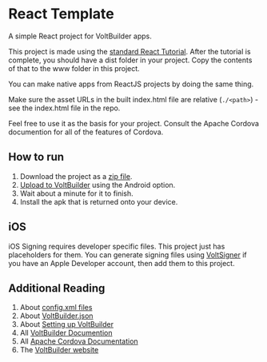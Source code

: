 # React Template
A simple React project for VoltBuilder apps.

This project is made using the [standard React Tutorial](https://reactjs.org/tutorial/tutorial.html).
After the tutorial is complete, you should have a dist folder in your project.
Copy the contents of that to the www folder in this project.

You can make native apps from ReactJS projects by doing the same thing.

Make sure the asset URLs in the built index.html file are relative (`./<path>`) - 
see the index.html file in the repo.

Feel free to use it as the basis for your project.
Consult the Apache Cordova documention for all of the features of Cordova.


## How to run

1. Download the project as a [zip file](https://github.com/voltbuilder/sample-react/archive/refs/heads/main.zip).
1. [Upload to VoltBuilder](https://volt.build/upload/) using the Android option.
1. Wait about a minute for it to finish.
1. Install the apk that is returned onto your device.

## iOS

iOS Signing requires developer specific files. This project just has placeholders for them.
You can generate signing files using [VoltSigner](https://volt.build/certificate/) if you have an Apple Developer account,
then add them to this project.

## Additional Reading
1. About [config.xml files](https://cordova.apache.org/docs/en/latest/config_ref/index.html)
1. About [VoltBuilder.json](https://volt.build/docs/set_up/)
1. About [Setting up VoltBuilder](https://volt.build/docs/set_up/)
1. All [VoltBuilder Documention](https://volt.build/docs/all/)
1. All [Apache Cordova Documentation](https://cordova.apache.org/)
1. The [VoltBuilder website](http://volt.build)
